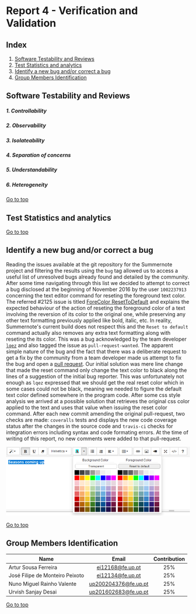 <a name="TOP"> </a>
# Report 4 - Verification and Validation 

## Index
1. [Software Testability and Reviews](#SoftwareTestabilityandReviews)
2. [Test Statistics and analytics](#TestStatisticsandanalytics)
3. [Identify a new bug and/or correct a bug](#IdentifyCorrectBug)
4. [Group Members Identification](#Group)

<a name="SoftwareTestabilityandReviews"> </a>
## Software Testability and Reviews

##### 1. Controllability
##### 2. Observability
##### 3. Isolateability
##### 4. Separation of concerns
##### 5. Understandability
##### 6. Heterogeneity


[Go to top](#TOP)
<a name="TestStatisticsandanalytics">
## Test Statistics and analytics

[Go to top](#TOP)
<a name="IdentifyCorrectBug"> </a>
## Identify a new bug and/or correct a bug
Reading the issues available at the git repository for the Summernote project and filtering the results using the `bug` tag allowed us to access a useful list of unresolved bugs already found and detailed by the community. After some time navigating through this list we decided to attempt to correct a bug disclosed at the beginning of November 2016 by the user `1002237913` concerning the text editor command for reseting the foreground text color. The referred #2125 issue is titled [ForeColor ResetToDefault](https://github.com/summernote/summernote/issues/2125) and explains the expected behaviour of the action of reseting the foreground color of a text involving the reversion of its color to the original one, while preserving any other text formatting previously applied like bold, italic, etc. In reality, Summernote's current build does not respect this and the `Reset to default` command actually also removes any extra text formatting along with reseting the its color. This was a bug acknowledged by the team developer [`lqez`](http://summernote.org/team/) and also tagged the issue as `pull-request-wanted`. The apparent simple nature of the bug and the fact that there was a deliberate request to get a fix by the community from a team developer made us attempt to fix the bug and open a [pull request](https://github.com/summernote/summernote/pull/2138). Our initial solution was mere line change that made the reset command only change the text color to black along the lines of a suggestion of the initial bug reporter. This was unfortunately not enough as `lqez` expressed that we should get the real reset color which in some cases could not be black, meaning we needed to figure the default text color defined somewhere in the program code. After some css style analysis we arrived at a possible solution that retrieves the original css color applied to the text and uses that value when issuing the reset color command. After each new commit amending the original pull-request, two checks are made: `coveralls` tests and displays the new code coverage status after the changes in the source code and `travis-ci` checks for integration errors including syntax and code formating errors. At the time of writing of this report, no new comments were added to that pull-request.

![Reset to default command](resources/reset-to-default-command.png?raw=true "Reset to default command")

[Go to top](#TOP)
<a name="Group"> </a>
## Group Members Identification 

|               Name              |         Email        | Contribution |
|---------------------------------|:--------------------:|:------------:|
| Artur Sousa Ferreira            | ei12168@fe.up.pt     |      25%     |
| José Filipe de Monteiro Peixoto | ei12134@fe.up.pt     |      25%     |
| Nuno Miguel Rainho Valente      | up200204376@fe.up.pt |      25%     |
| Urvish Sanjay Desai                    | up201602683@fe.up.pt |      25%     |

[Go to top](#TOP)
